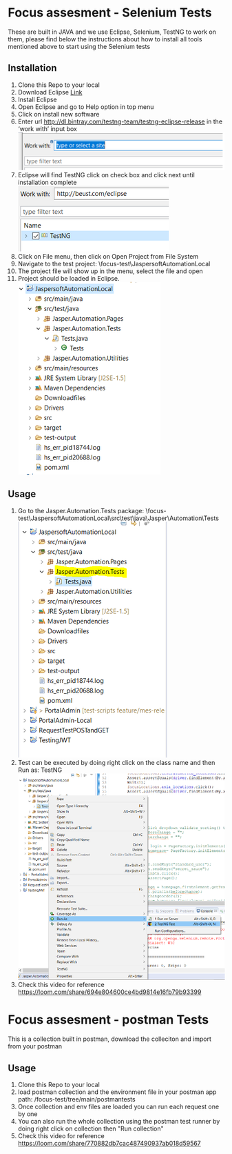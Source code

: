 # Focus assesment - Selenium Tests

These are built in JAVA and we use Eclipse, Selenium, TestNG to work on them, please find below the
instructions about how to install all tools mentioned above to start using the Selenium tests

## Installation

   1. Clone this Repo to your local
   2. Download Eclipse [Link](https://www.eclipse.org/downloads/packages/installer)
   3. Install Eclipse
   4. Open Eclipse and go to Help option in top menu
   5. Click on install new software
   6. Enter url <http://dl.bintray.com/testng-team/testng-eclipse-release> in the ‘work with’ input box
  ![Work with](images/with.PNG)
   7. Eclipse will find TestNG click on check box and click next until installation complete
  ![Testing](images/testng.PNG)
   8. Click on File menu, then click on Open Project from File System
   9. Navigate to the test project: \focus-test\JaspersoftAutomationLocal
   10. The project file will show up in the menu, select the file and open
   11. Project should be loaded in Eclipse.
  ![Project Explorer](images/projexplorer.PNG)
  


## Usage

  1. Go to the Jasper.Automation.Tests package: \focus-test\JaspersoftAutomationLocal\src\test\java\Jasper\Automation\Tests
  ![Test cases](images/testcases.PNG)
  2. Test can be executed by doing right click on the class name and then Run as: TestNG
  ![Run as TestNG](images/runastestng.PNG)
  3. Check this video for reference <https://loom.com/share/694e804600ce4bd9814e16fb79b93399>


# Focus assesment - postman Tests

This is a collection built in postman, download the colleciton and import from your postman

## Usage
   1. Clone this Repo to your local
   2. load postman collection and the environment file in your postman app 
      path: /focus-test/tree/main/postmantests
   3. Once collection and env files are loaded you can run each request one by one
   4. You can also run the whole collection using the postman test runner by doing right click on collection then "Run collection"
   5. Check this video for reference <https://loom.com/share/770882db7cac487490937ab018d59567>